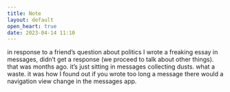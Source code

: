 ```yaml
---
title: Note
layout: default
open_heart: true
date: 2023-04-14 11:10
---
```


in response to a friend’s question about politics I wrote a freaking essay in messages, didn’t get a response (we proceed to talk about other things). that was months ago. it’s just sitting in messages collecting dusts. what a waste. it was how I found out if you wrote too long a message there would a navigation view change in the messages app.
